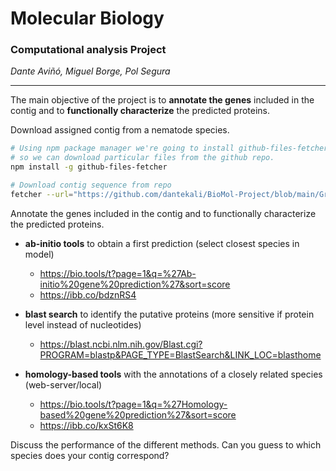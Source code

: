 # Molecular Biology

### Computational analysis Project

*Dante Aviñó, Miguel Borge, Pol Segura*

------

The main objective of the project is to **annotate the genes** included in the contig and to **functionally characterize** the predicted proteins.

Download assigned contig from a nematode species.

```bash
# Using npm package manager we're going to install github-files-fetcher
# so we can download particular files from the github repo.
npm install -g github-files-fetcher

# Download contig sequence from repo
fetcher --url="https://github.com/dantekali/BioMol-Project/blob/main/Group11_contig_194888_195063.fa"  --out="~/Desktop/Project"
```

Annotate the genes included in the contig and to functionally characterize the predicted proteins.

- **ab-initio tools** to obtain a first prediction (select closest species in model)
  - https://bio.tools/t?page=1&q=%27Ab-initio%20gene%20prediction%27&sort=score
  - https://ibb.co/bdznRS4

- **blast search** to identify the putative proteins (more sensitive if protein level instead of nucleotides)
  - https://blast.ncbi.nlm.nih.gov/Blast.cgi?PROGRAM=blastp&PAGE_TYPE=BlastSearch&LINK_LOC=blasthome

- **homology-based tools** with the annotations of  a closely related species (web-server/local)
  - https://bio.tools/t?page=1&q=%27Homology-based%20gene%20prediction%27&sort=score
  - https://ibb.co/kxSt6K8

Discuss the performance of the different methods. Can you guess to which species does
your contig correspond?